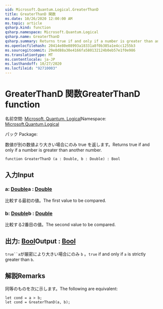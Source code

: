 ```yaml
---
uid: Microsoft.Quantum.Logical.GreaterThanD
title: GreaterThanD 関数
ms.date: 10/26/2020 12:00:00 AM
ms.topic: article
qsharp.kind: function
qsharp.namespace: Microsoft.Quantum.Logical
qsharp.name: GreaterThanD
qsharp.summary: Returns true if and only if a number is greater than another number.
ms.openlocfilehash: 20414e80e08993a18331a8f0b385a1e4cc1255b3
ms.sourcegitcommit: 29e0d88a30e4166fa580132124b0eb57e1f0e986
ms.translationtype: MT
ms.contentlocale: ja-JP
ms.lasthandoff: 10/27/2020
ms.locfileid: "92710003"
---
```

# <a name="greaterthand-function"></a><span data-ttu-id="10d99-102">GreaterThanD 関数</span><span class="sxs-lookup"><span data-stu-id="10d99-102">GreaterThanD function</span></span>

<span data-ttu-id="10d99-103">名前空間: [Microsoft. Quantum. Logical](xref:Microsoft.Quantum.Logical)</span><span class="sxs-lookup"><span data-stu-id="10d99-103">Namespace: [Microsoft.Quantum.Logical](xref:Microsoft.Quantum.Logical)</span></span>

<span data-ttu-id="10d99-104">パック [](https://nuget.org/packages/)</span><span class="sxs-lookup"><span data-stu-id="10d99-104">Package: [](https://nuget.org/packages/)</span></span>


<span data-ttu-id="10d99-105">数値が別の数値より大きい場合にのみ true を返します。</span><span class="sxs-lookup"><span data-stu-id="10d99-105">Returns true if and only if a number is greater than another number.</span></span>

```qsharp
function GreaterThanD (a : Double, b : Double) : Bool
```


## <a name="input"></a><span data-ttu-id="10d99-106">入力</span><span class="sxs-lookup"><span data-stu-id="10d99-106">Input</span></span>

### <a name="a--double"></a><span data-ttu-id="10d99-107">a: [Double](xref:microsoft.quantum.lang-ref.double)</span><span class="sxs-lookup"><span data-stu-id="10d99-107">a : [Double](xref:microsoft.quantum.lang-ref.double)</span></span>

<span data-ttu-id="10d99-108">比較する最初の値。</span><span class="sxs-lookup"><span data-stu-id="10d99-108">The first value to be compared.</span></span>


### <a name="b--double"></a><span data-ttu-id="10d99-109">b: [Double](xref:microsoft.quantum.lang-ref.double)</span><span class="sxs-lookup"><span data-stu-id="10d99-109">b : [Double](xref:microsoft.quantum.lang-ref.double)</span></span>

<span data-ttu-id="10d99-110">比較する2番目の値。</span><span class="sxs-lookup"><span data-stu-id="10d99-110">The second value to be compared.</span></span>



## <a name="output--bool"></a><span data-ttu-id="10d99-111">出力: [Bool](xref:microsoft.quantum.lang-ref.bool)</span><span class="sxs-lookup"><span data-stu-id="10d99-111">Output : [Bool](xref:microsoft.quantum.lang-ref.bool)</span></span>

<span data-ttu-id="10d99-112">`true``a`が厳密により大きい場合にのみ `b` 。</span><span class="sxs-lookup"><span data-stu-id="10d99-112">`true` if and only if `a` is strictly greater than `b`.</span></span>

## <a name="remarks"></a><span data-ttu-id="10d99-113">解説</span><span class="sxs-lookup"><span data-stu-id="10d99-113">Remarks</span></span>

<span data-ttu-id="10d99-114">同等のものを次に示します。</span><span class="sxs-lookup"><span data-stu-id="10d99-114">The following are equivalent:</span></span>

```Q#
let cond = a > b;
let cond = GreaterThanD(a, b);
```